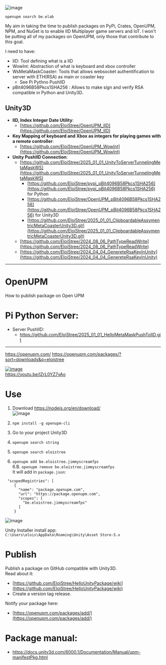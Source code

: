 ![image](https://github.com/user-attachments/assets/69114066-08b1-4945-a3d0-569070172824)

`openupm search be.elab`


My aim in taking the time to publish packages on PyPi, Crates, OpenUPM, NPM, and NuGet is to enable IID Multiplayer game servers and IoT. I won't be putting all of my packages on OpenUPM, only those that contribute to this goal.

I need to have:
- IID: Tool defining what is a IID
- WowInt: Abstraction of what is keyboard and xbox controller
- WsMetaMaskCoaster: Tools that allows websocket authentification to server with ETH(RSA) as main or coaster key
  - See Pi Pythno PushIID 
- pBit4096B58Pkcs1SHA256 : Allows to make sign and verify RSA compatible in Python and Unity3D.


## Unity3D
- **IID, Index Integer Date Utility**:
  - [https://github.com/EloiStree/OpenUPM_IID](https://github.com/EloiStree/OpenUPM_IID)
- **Key Mapping of keyboard and Xbox as integers for playing games with a remote controller**:
  - [https://github.com/EloiStree/OpenUPM_WowInt](https://github.com/EloiStree/OpenUPM_WowInt)
- **Unity PushIID Connection**:
  - [https://github.com/EloiStree/2025_01_01_UnityToServerTunnelingMetaMaskWS](https://github.com/EloiStree/2025_01_01_UnityToServerTunnelingMetaMaskWS)
    - [https://github.com/EloiStree/pypi_pBit4096B58Pkcs1SHA256](https://github.com/EloiStree/pypi_pBit4096B58Pkcs1SHA256) for Python
    - [https://github.com/EloiStree/OpenUPM_pBit4096B58Pkcs1SHA256](https://github.com/EloiStree/OpenUPM_pBit4096B58Pkcs1SHA256) for Unity3D
    - [https://github.com/EloiStree/2025_01_01_ClipboardableAssymentricMetaCoasterUnity3D.git](https://github.com/EloiStree/2025_01_01_ClipboardableAssymentricMetaCoasterUnity3D.git)
  - [https://github.com/EloiStree/2024_08_06_PathTypeReadWrite](https://github.com/EloiStree/2024_08_06_PathTypeReadWrite)
  - [https://github.com/EloiStree/2024_04_04_GenereteRsaKeyInUnity](https://github.com/EloiStree/2024_04_04_GenereteRsaKeyInUnity)

 -----------
 
# OpenUPM
How to publish package on Open UPM

# Pi Python Server: 
- Server PushIID:
  - https://github.com/EloiStree/2025_01_01_HelloMetaMaskPushToIID.git
---------------- 

https://openupm.com/
https://openupm.com/packages/?sort=downloads&q=eloistree

[![image](https://github.com/user-attachments/assets/88ac53de-d863-475b-9532-3b850c762d69)](https://youtu.be/lZrL0YZ7vAo)   
https://youtu.be/lZrL0YZ7vAo  



# Use 
1. Download https://nodejs.org/en/download/  
![image](https://github.com/user-attachments/assets/2fa30c01-b7c8-45f2-b9ba-58aab6084fe2)

2. `npm install -g openupm-cli`   
3. Go to your project Unity3D   
4. `openupm search string`  
5. `openupm search eloistree`   
6. `openupm add be.eloistree.jimmyscreamfps`  
6.B. `openupm remove be.eloistree.jimmyscreamfps`  
It will add in `package.json`:  
```
 "scopedRegistries": [
    {
      "name": "package.openupm.com",
      "url": "https://package.openupm.com",
      "scopes": [
        "be.eloistree.jimmyscreamfps"
      ]
    }
```
![image](https://github.com/user-attachments/assets/e65f26b0-4bc5-4572-ba8e-9e4fa9d7c35c)

Unity Installer install app:  
`C:\Users\elois\AppData\Roaming\Unity\Asset Store-5.x`  

# Publish

Publish a package on GitHub compatible with Unity3D.   
Read about it:     
- [https://github.com/EloiStree/HelloUnityPackage/wiki](https://github.com/EloiStree/HelloUnityPackage/wiki)
- Create a version tag release.   

Notify your package here:   
- [https://openupm.com/packages/add/](https://openupm.com/packages/add/)  


# Package manual:  
- https://docs.unity3d.com/6000.1/Documentation/Manual/upm-manifestPkg.html  


